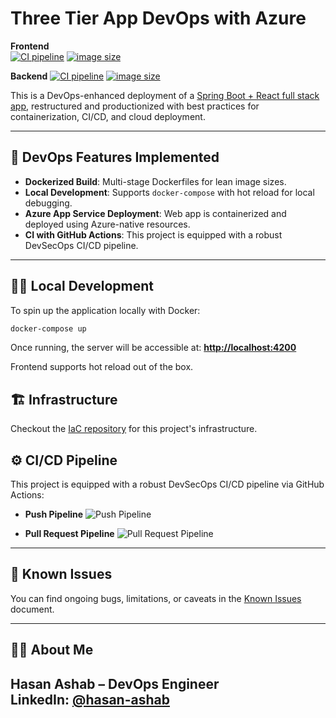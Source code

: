 # Three Tier App DevOps with Azure

**Frontend**  
[![CI pipeline](https://github.com/HasanAshab/three-tier-devops-azure/actions/workflows/frontend-ci.yaml/badge.svg)](https://github.com/HasanAshab/three-tier-devops-azure/actions/workflows/frontend-ci.yaml)
[![image size](https://ghcr-badge.egpl.dev/hasanashab/three-tier-devops-azure-frontend/size)](https://github.com/HasanAshab/three-tier-devops-azure/pkgs/container/three-tier-devops-azure-frontend)

**Backend** 
[![CI pipeline](https://github.com/HasanAshab/three-tier-devops-azure/actions/workflows/backend-ci.yaml/badge.svg)](https://github.com/HasanAshab/three-tier-devops-azure/actions/workflows/backend-ci.yaml)
[![image size](https://ghcr-badge.egpl.dev/hasanashab/three-tier-devops-azure-backend/size)](https://github.com/HasanAshab/three-tier-devops-azure/pkgs/container/three-tier-devops-azure-backend)


This is a DevOps-enhanced deployment of a [Spring Boot + React full stack app](https://github.com/purshink/ReactJS-Spring-Boot-Full-Stack-App), restructured and productionized with best practices for containerization, CI/CD, and cloud deployment.

---

## 🚀 DevOps Features Implemented

* **Dockerized Build**: Multi-stage Dockerfiles for lean image sizes.
* **Local Development**: Supports `docker-compose` with hot reload for local debugging.
* **Azure App Service Deployment**: Web app is containerized and deployed using Azure-native resources.
* **CI with GitHub Actions**: This project is equipped with a robust DevSecOps CI/CD pipeline.

---

## 🧑‍💻 Local Development

To spin up the application locally with Docker:

```bash
docker-compose up
```

Once running, the server will be accessible at:
**[http://localhost:4200](http://localhost:4200)**

Frontend supports hot reload out of the box.

## 🏗️ Infrastructure
Checkout the [IaC repository](https://github.com/HasanAshab/three-tier-devops-azure-infra) for this project's infrastructure.

## ⚙️ CI/CD Pipeline

This project is equipped with a robust DevSecOps CI/CD pipeline via GitHub Actions:

* **Push Pipeline**
  ![Push Pipeline](static/images/cicd/push.png)

* **Pull Request Pipeline**
  ![Pull Request Pipeline](static/images/cicd/pr.png)

---

## 🐞 Known Issues

You can find ongoing bugs, limitations, or caveats in the [Known Issues](./KNOWN_ISSUES.md) document.

---


## 🙋‍♂️ About Me
**Hasan Ashab** – DevOps Engineer  
LinkedIn: [@hasan-ashab](https://www.linkedin.com/in/hasan-ashab)
---